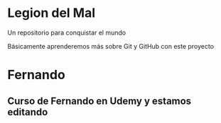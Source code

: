 # Legion del Mal
Un repositorio para conquistar el mundo

Básicamente aprenderemos más sobre Git y GitHub con este proyecto


# Fernando


## Curso de Fernando en Udemy y estamos editando
